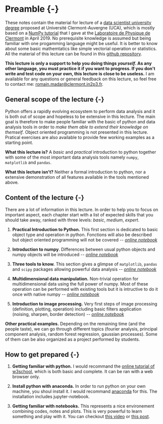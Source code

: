 # Preamble {-}


These notes contain the material for lecture of a [data scientist university degree](https://www.uca.fr/formation/nos-formations/catalogue-des-formations/du-data-scientist-23438.kjsp) proposed at Université Clermont-Auvergne (UCA), which is mostly based on a [NumPy tutorial](https://github.com/MLatCezeaux/intro_numpy) that I gave at the [Laboratoire de Physique de Clermont](http://clrwww.in2p3.fr/) in April 2019. No prerequisite knowledge is assumed but being familiar with one progamming language might be useful. It is better to know about some basic mathemtatics like simple vectorial operation or statistics. All the material of this lecture can be found in this [github repository](https://github.com/rmadar/lecture-python).


**This lecture is only a support to help you doing things *yourself*. As any other language, you must practice it if you want to progress. If you don't write and test code on your own, this lecture is close to be useless.** I am available for any questions or general feedback on this lecture, so feel free to contact me: [romain.madar@clermont.in2p3.fr](mailto:romain.madar@clermont.in2p3.fr]). 


## General scope of the lecture {-}

Python offers a rapidly evolving ecosystem to perform data analysis and it is both out of scope and hopeless to be extensive in this lecture. The main goal is therefore to make people familiar with the basic of python and data analysis tools in order to *make them able to extend their knowledge on themself*. Object oriented programming is not presented in this lecture. Pratical exercises are also available to provide few working examples as a starting point.

**What this lecture is?** A *basic* and *practical* introduction to python together with some of the most important data analysis tools namely `numpy`, `matplotlib` and `pandas`.

**What this lecture isn't?** Neither a formal introduction to python, nor a extensive demonstration of all features available in the tools mentioned above.


## Content of the lecture {-}

There are a lot of information in this lecture. In order to help you to focus on important aspect, each chapter start with a list of expected skills that you should take away, ranked with three levels: *basic*, *medium*, *expert*.

   1. **Practical Introduction to Python.** This first section is dedicated to basic object type and operation in python. Fonctions will also be described but object oriented programming will not be covered -- *[online notebook](https://nbviewer.jupyter.org/github/rmadar/lecture-python/blob/master/lectures/1-PythonIntroduction.ipynb)*

   2. **Introduction to numpy**. Differences between usual python objects and numpy objects will be introduced -- *[online notebook](https://nbviewer.jupyter.org/github/rmadar/lecture-python/blob/master/lectures/2-NumpyIntroduction.ipynb)*

   3. **Three tools to know.** This section gives a glimpse of `matplotlib`, `pandas` and `scipy` packages allowing powerful data analysis -- *[online notebook](https://nbviewer.jupyter.org/github/rmadar/lecture-python/blob/master/lectures/3-ToolsToKnow.ipynb)*

  4. **Multidimensional data manipulation.** Non-trivial operation for multidimensional data using the full power of numpy. Most of these operation can be performed with existing tools but it is intructive to do it once with native numpy -- *[online notebook](https://nbviewer.jupyter.org/github/rmadar/lecture-python/blob/master/lectures/4-HighDimensionalData.ipynb)*

  5. **Introduction to image processing.** Very first steps of image processing (definition, plotting, operation) including basic filters application (noising, sharpen, border detection) -- [*online notebook*](https://nbviewer.jupyter.org/github/rmadar/lecture-python/blob/master/lectures/5-ImageProcessing.ipynb)

**Other practical examples.** Depending on the remaining time (and the people taste), we can go through different topics (fourier analysis, principal component analysis, random forest regression, gaussian processes). Some of them can be also organized as a project performed by students.


## How to get prepared {-}

   1. **Getting familiar with python.** I would recommand the [online tutorial of w3school](https://www.w3schools.com/python/), which is both basic and complete. It can be ran with a web browser only.

   2. **Install python with anaconda.** In order to run python on your own machine, you shoul install it. I would recommand [anaconda](https://www.anaconda.com/) for this. The installation includes jupyter-notebook.

   3. **Getting familiar with notebooks.** This represents a nice environement combining codes, notes and plots. This is very powerful to learn something and play with it. You can checkout [this video](https://www.youtube.com/watch?v=CwFq3YDU6_Y) or [this post](https://realpython.com/jupyter-notebook-introduction/).

